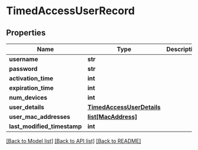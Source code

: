 # TimedAccessUserRecord

## Properties
Name | Type | Description | Notes
------------ | ------------- | ------------- | -------------
**username** | **str** |  | [optional] 
**password** | **str** |  | [optional] 
**activation_time** | **int** |  | [optional] 
**expiration_time** | **int** |  | [optional] 
**num_devices** | **int** |  | [optional] 
**user_details** | [**TimedAccessUserDetails**](TimedAccessUserDetails.md) |  | [optional] 
**user_mac_addresses** | [**list[MacAddress]**](MacAddress.md) |  | [optional] 
**last_modified_timestamp** | **int** |  | [optional] 

[[Back to Model list]](../README.md#documentation-for-models) [[Back to API list]](../README.md#documentation-for-api-endpoints) [[Back to README]](../README.md)

